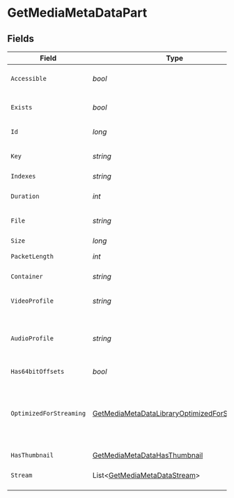 # GetMediaMetaDataPart


## Fields

| Field                                                                                                                 | Type                                                                                                                  | Required                                                                                                              | Description                                                                                                           | Example                                                                                                               |
| --------------------------------------------------------------------------------------------------------------------- | --------------------------------------------------------------------------------------------------------------------- | --------------------------------------------------------------------------------------------------------------------- | --------------------------------------------------------------------------------------------------------------------- | --------------------------------------------------------------------------------------------------------------------- |
| `Accessible`                                                                                                          | *bool*                                                                                                                | :heavy_minus_sign:                                                                                                    | Indicates if the part is accessible.                                                                                  | true                                                                                                                  |
| `Exists`                                                                                                              | *bool*                                                                                                                | :heavy_minus_sign:                                                                                                    | Indicates if the part exists.                                                                                         | true                                                                                                                  |
| `Id`                                                                                                                  | *long*                                                                                                                | :heavy_check_mark:                                                                                                    | Unique part identifier.                                                                                               | 418385                                                                                                                |
| `Key`                                                                                                                 | *string*                                                                                                              | :heavy_check_mark:                                                                                                    | Key to access this part.                                                                                              | /library/parts/418385/1735864239/file.mkv                                                                             |
| `Indexes`                                                                                                             | *string*                                                                                                              | :heavy_minus_sign:                                                                                                    | N/A                                                                                                                   | sd                                                                                                                    |
| `Duration`                                                                                                            | *int*                                                                                                                 | :heavy_minus_sign:                                                                                                    | Duration of the part in milliseconds.                                                                                 | 9610350                                                                                                               |
| `File`                                                                                                                | *string*                                                                                                              | :heavy_check_mark:                                                                                                    | File path for the part.                                                                                               | /mnt/Movies_1/W/Wicked (2024).mkv                                                                                     |
| `Size`                                                                                                                | *long*                                                                                                                | :heavy_check_mark:                                                                                                    | File size in bytes.                                                                                                   | 30649952104                                                                                                           |
| `PacketLength`                                                                                                        | *int*                                                                                                                 | :heavy_minus_sign:                                                                                                    | N/A                                                                                                                   | 188                                                                                                                   |
| `Container`                                                                                                           | *string*                                                                                                              | :heavy_minus_sign:                                                                                                    | Container format of the part.                                                                                         | mkv                                                                                                                   |
| `VideoProfile`                                                                                                        | *string*                                                                                                              | :heavy_minus_sign:                                                                                                    | Video profile for the part.                                                                                           | main 10                                                                                                               |
| `AudioProfile`                                                                                                        | *string*                                                                                                              | :heavy_minus_sign:                                                                                                    | The audio profile used for the media (e.g., DTS, Dolby Digital, etc.).                                                | dts                                                                                                                   |
| `Has64bitOffsets`                                                                                                     | *bool*                                                                                                                | :heavy_minus_sign:                                                                                                    | N/A                                                                                                                   | false                                                                                                                 |
| `OptimizedForStreaming`                                                                                               | [GetMediaMetaDataLibraryOptimizedForStreaming](../../Models/Requests/GetMediaMetaDataLibraryOptimizedForStreaming.md) | :heavy_minus_sign:                                                                                                    | Has this media been optimized for streaming. NOTE: This can be 0, 1, false or true                                    |                                                                                                                       |
| `HasThumbnail`                                                                                                        | [GetMediaMetaDataHasThumbnail](../../Models/Requests/GetMediaMetaDataHasThumbnail.md)                                 | :heavy_minus_sign:                                                                                                    | N/A                                                                                                                   | 1                                                                                                                     |
| `Stream`                                                                                                              | List<[GetMediaMetaDataStream](../../Models/Requests/GetMediaMetaDataStream.md)>                                       | :heavy_minus_sign:                                                                                                    | An array of streams for this part.                                                                                    |                                                                                                                       |